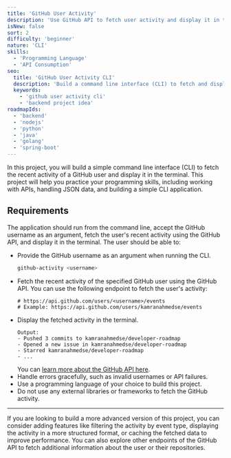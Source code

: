 ```yaml
---
title: 'GitHub User Activity'
description: 'Use GitHub API to fetch user activity and display it in the terminal.'
isNew: false
sort: 2
difficulty: 'beginner'
nature: 'CLI'
skills:
  - 'Programming Language'
  - 'API Consumption'
seo:
  title: 'GitHub User Activity CLI'
  description: 'Build a command line interface (CLI) to fetch and display GitHub user activity.'
  keywords:
    - 'github user activity cli'
    - 'backend project idea'
roadmapIds:
  - 'backend'
  - 'nodejs'
  - 'python'
  - 'java'
  - 'golang'
  - 'spring-boot'
---
```


In this project, you will build a simple command line interface (CLI) to fetch the recent activity of a GitHub user and display it in the terminal. This project will help you practice your programming skills, including working with APIs, handling JSON data, and building a simple CLI application.

## Requirements

The application should run from the command line, accept the GitHub username as an argument, fetch the user's recent activity using the GitHub API, and display it in the terminal. The user should be able to:

- Provide the GitHub username as an argument when running the CLI.
  ```bash
  github-activity <username>
  ```
- Fetch the recent activity of the specified GitHub user using the GitHub API. You can use the following endpoint to fetch the user's activity:
  ```
  # https://api.github.com/users/<username>/events
  # Example: https://api.github.com/users/kamranahmedse/events
  ```
- Display the fetched activity in the terminal.
  ```
  Output:
  - Pushed 3 commits to kamranahmedse/developer-roadmap
  - Opened a new issue in kamranahmedse/developer-roadmap
  - Starred kamranahmedse/developer-roadmap
  - ...
  ```
  You can [learn more about the GitHub API here](https://docs.github.com/en/rest/activity/events?apiVersion=2022-11-28).
- Handle errors gracefully, such as invalid usernames or API failures.
- Use a programming language of your choice to build this project.
- Do not use any external libraries or frameworks to fetch the GitHub activity.

<hr />

If you are looking to build a more advanced version of this project, you can consider adding features like filtering the activity by event type, displaying the activity in a more structured format, or caching the fetched data to improve performance. You can also explore other endpoints of the GitHub API to fetch additional information about the user or their repositories.
